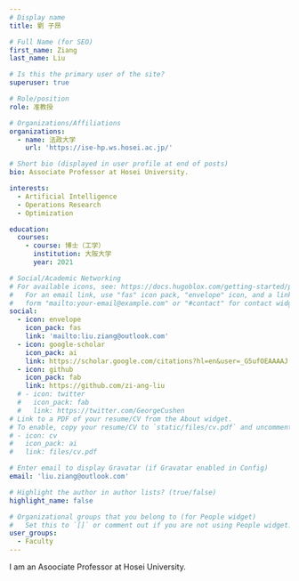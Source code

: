```yaml
---
# Display name
title: 劉 子昂

# Full Name (for SEO)
first_name: Ziang
last_name: Liu

# Is this the primary user of the site?
superuser: true

# Role/position
role: 准教授

# Organizations/Affiliations
organizations:
  - name: 法政大学
    url: 'https://ise-hp.ws.hosei.ac.jp/'

# Short bio (displayed in user profile at end of posts)
bio: Associate Professor at Hosei University.

interests:
  - Artificial Intelligence
  - Operations Research
  - Optimization

education:
  courses:
    - course: 博士（工学）
      institution: 大阪大学
      year: 2021

# Social/Academic Networking
# For available icons, see: https://docs.hugoblox.com/getting-started/page-builder/#icons
#   For an email link, use "fas" icon pack, "envelope" icon, and a link in the
#   form "mailto:your-email@example.com" or "#contact" for contact widget.
social:
  - icon: envelope
    icon_pack: fas
    link: 'mailto:liu.ziang@outlook.com'
  - icon: google-scholar
    icon_pack: ai
    link: https://scholar.google.com/citations?hl=en&user=_G5ufOEAAAAJ 
  - icon: github
    icon_pack: fab
    link: https://github.com/zi-ang-liu
  # - icon: twitter
  #   icon_pack: fab
  #   link: https://twitter.com/GeorgeCushen
# Link to a PDF of your resume/CV from the About widget.
# To enable, copy your resume/CV to `static/files/cv.pdf` and uncomment the lines below.
# - icon: cv
#   icon_pack: ai
#   link: files/cv.pdf

# Enter email to display Gravatar (if Gravatar enabled in Config)
email: 'liu.ziang@outlook.com'

# Highlight the author in author lists? (true/false)
highlight_name: false

# Organizational groups that you belong to (for People widget)
#   Set this to `[]` or comment out if you are not using People widget.
user_groups:
  - Faculty
---
```


I am an Asoociate Professor at Hosei University.
